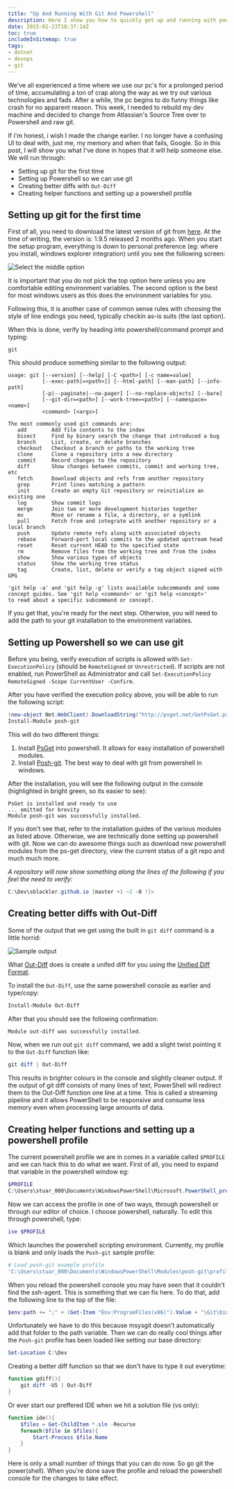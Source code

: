 ```yaml
---
title: "Up And Running With Git And Powershell"
description: Here I show you how to quickly get up and running with powershell and git.
date: 2015-02-23T18:37:14Z
toc: true
includeInSitemap: true
tags:
- dotnet
- devops
- git
---
```


We've all experienced a time where we use our pc's for a prolonged period of time, accumulating a ton of crap along the way as we try out various technologies and fads. After a while, the pc begins to do funny things like crash for no apparent reason. This week, I needed to rebuild my dev machine and decided to change from Atlassian's Source Tree over to Powershell and raw git.<!--more-->

If i'm honest, i wish I made the change earlier. I no longer have a confusing UI to deal with, just me, my memory and when that fails, Google. So in this post, I will show you what I've done in hopes that it will help someone else. We will run through:

- Setting up git for the first time
- Setting up Powershell so we can use git
- Creating better diffs with `Out-Diff`
- Creating helper functions and setting up a powershell profile

## Setting up git for the first time

First of all, you need to download the latest version of git from [here](http://git-scm.com/download/win). At the time of writing, the version is: 1.9.5 released 2 months ago. When you start the setup program, everything is down to personal preference (eg: where you install, windows explorer integration) until you see the following screen:

![Select the middle option](/img/up-and-running-with-git/Git-install-command-prompt.png "Select the middle option")

It is important that you do not pick the top option here unless you are comfortable editing environment variables. The second option is the best for most windows users as this does the environment variables for you.

Following this, it is another case of common sense rules with choosing the style of line endings you need, typically checkin as-is suits (the last option).

When this is done, verify by heading into powershell/command prompt and typing:

    git

This should produce something similar to the following output:

    usage: git [--version] [--help] [-C <path>] [-c name=value]
               [--exec-path[=<path>]] [--html-path] [--man-path] [--info-path]
               [-p|--paginate|--no-pager] [--no-replace-objects] [--bare]
               [--git-dir=<path>] [--work-tree=<path>] [--namespace=<name>]
               <command> [<args>]

    The most commonly used git commands are:
       add        Add file contents to the index
       bisect     Find by binary search the change that introduced a bug
       branch     List, create, or delete branches
       checkout   Checkout a branch or paths to the working tree
       clone      Clone a repository into a new directory
       commit     Record changes to the repository
       diff       Show changes between commits, commit and working tree, etc
       fetch      Download objects and refs from another repository
       grep       Print lines matching a pattern
       init       Create an empty Git repository or reinitialize an existing one
       log        Show commit logs
       merge      Join two or more development histories together
       mv         Move or rename a file, a directory, or a symlink
       pull       Fetch from and integrate with another repository or a local branch
       push       Update remote refs along with associated objects
       rebase     Forward-port local commits to the updated upstream head
       reset      Reset current HEAD to the specified state
       rm         Remove files from the working tree and from the index
       show       Show various types of objects
       status     Show the working tree status
       tag        Create, list, delete or verify a tag object signed with GPG

    'git help -a' and 'git help -g' lists available subcommands and some
    concept guides. See 'git help <command>' or 'git help <concept>'
    to read about a specific subcommand or concept.

If you get that, you're ready for the next step. Otherwise, you will need to add the path to your git installation to the environment variables.

## Setting up Powershell so we can use git

Before you being, verify execution of scripts is allowed with `Get-ExecutionPolicy` (should be `RemoteSigned` or `Unrestricted`). If scripts are not enabled, run PowerShell as Administrator and call `Set-ExecutionPolicy RemoteSigned -Scope CurrentUser -Confirm`.

After you have verified the execution policy above, you will be able to run the following script:

```powershell
(new-object Net.WebClient).DownloadString("http://psget.net/GetPsGet.ps1") | iex
Install-Module posh-git
```

This will do two different things:

1. Install [PsGet](http://psget.net/) into powershell. It allows for easy installation of powershell modules.
2. Install [Posh-git](https://github.com/dahlbyk/posh-git). The best way to deal with git from powershell in windows.

After the installation, you will see the following output in the console (highlighted in bright green, so its easier to see):

    PsGet is installed and ready to use
    ... omitted for brevity
    Module posh-git was successfully installed.

If you don't see that, refer to the installation guides of the various modules as listed above. Otherwise, we are technically done setting up powershell with git. Now we can do awesome things such as download new powershell modules from the ps-get directory, view the current status of a git repo and much much more.

*A repository will now show something along the lines of the following if you feel the need to verify:*

```powershell
C:\Dev\sblackler.github.io [master +1 ~2 -0 !]>
```

## Creating better diffs with Out-Diff

Some of the output that we get using the built in `git diff` command is a little horrid:

![Sample output](/img/up-and-running-with-git/git-diff-powershell.PNG "Sample Output")

What [Out-Diff](http://psget.net/directory/out-diff/) does is create a unifed diff for you using the [Unified Diff Format](http://en.wikipedia.org/wiki/Diff_utility#Unified_format).

To install the `Out-Diff`, use the same powershell console as earlier and type/copy:

```powershell
Install-Module Out-Diff
```

After that you should see the following confirmation:

```powershell
Module out-diff was successfully installed.
```

Now, when we run out `git diff` command, we add a slight twist pointing it to the `Out-Diff` function like:

```powershell
git diff | Out-Diff
```

This results in brighter colours in the console and slightly cleaner output. If the output of git diff consists of many lines of text, PowerShell will redirect them to the Out-Diff function one line at a time. This is called a streaming pipeline and it allows PowerShell to be responsive and consume less memory even when processing large amounts of data.

## Creating helper functions and setting up a powershell profile

The current powershell profile we are in comes in a variable called `$PROFILE` and we can hack this to do what we want. First of all, you need to expand that variable in the powershell window eg:

```powershell
$PROFILE
C:\Users\stuar_000\Documents\WindowsPowerShell\Microsoft.PowerShell_profile.ps1
```

Now we can access the profile in one of two ways, through powershell or through our editor of choice. I choose powershell, naturally. To edit this through powershell, type:

```powershell
ise $PROFILE
```

Which launches the powershell scripting environment. Currently, my profile is blank and only loads the `Posh-git` sample profile:

```powershell
# Load posh-git example profile
'C:\Users\stuar_000\Documents\WindowsPowerShell\Modules\posh-git\profile.example.ps1'
```

When you reload the powershell console you may have seen that it couldn't find the ssh-agent. This is something that we can fix here. To do that, add the following line to the top of the file:

```powershell
$env:path += ";" + (Get-Item "Env:ProgramFiles(x86)").Value + "\Git\bin"
```

Unfortunately we have to do this because msysgit doesn't automatically add that folder to the path variable. Then we can do really cool things after the `Posh-git` profile has been loaded like setting our base directory:

```powershell
Set-Location C:\Dev
```

Creating a better diff function so that we don't have to type it out everytime:

```powershell
function gdiff(){
    git diff -U5 | Out-Diff
}
```

Or ever start our preffered IDE when we hit a solution file (vs only):

```powershell
function ide(){
    $files = Get-ChildItem *.sln -Recurse
    foreach($file in $files){
        Start-Process $file.Name
    }
}
```

Here is only a small number of things that you can do now. So go git the power(shell). When you're done save the profile and reload the powershell console for the changes to take effect.
